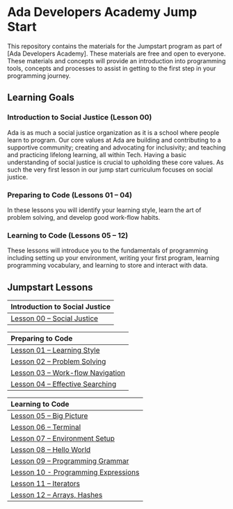 # Ada Developers Academy Jump Start

This repository contains the materials for the Jumpstart program as part of [Ada Developers Academy]. These materials are free and open to everyone. These materials and concepts will provide an introduction into programming tools, concepts and processes to assist in getting to the first step in your programming journey.

## Learning Goals

### Introduction to Social Justice (Lesson 00)
Ada is as much a social justice organization as it is a school where people learn to program. Our core values at Ada are building and contributing to a supportive community; creating and advocating for inclusivity; and teaching and practicing lifelong learning, all within Tech. Having a basic understanding of social justice is crucial to upholding these core values. As such the very first lesson in our jump start curriculum focuses on social justice.

### Preparing to Code (Lessons 01 – 04)
In these lessons you will identify your learning style, learn the art of problem solving, and develop good work-flow habits.

### Learning to Code (Lessons 05 – 12)
These lessons will introduce you to the fundamentals of programming including setting up your environment, writing your first program, learning programming vocabulary, and learning to store and interact with data.

## Jumpstart Lessons

| Introduction to Social Justice |
| :--- |
|[Lesson 00 – Social Justice](lessons/00-social-justice/) |

| Preparing to Code |
| :--- |
| [Lesson 01 – Learning Style](lessons/01-learning-style/) |
| [Lesson 02 – Problem Solving](lessons/02-problem-solving/) |
| [Lesson 03 – Work-flow Navigation](lessons/03-workflow/) |
| [Lesson 04 – Effective Searching](lessons/04-effective-searching/) |

| Learning to Code |
| :--- |
| [Lesson 05 – Big Picture](lessons/05-big-picture/) |
| [Lesson 06 – Terminal](lessons/06-terminal/) |
| [Lesson 07 – Environment Setup](lessons/07-environment-setup/) |
| [Lesson 08 – Hello World](lessons/08-hello-world/) |
| [Lesson 09 – Programming Grammar](lessons/09-programming-grammar/) |
| [Lesson 10 - Programming Expressions](lessons/10-programming-expressions/) |
| [Lesson 11 – Iterators](lessons/11-iterators/) |
| [Lesson 12 – Arrays, Hashes](lessons/12-basic-data-structs/) |